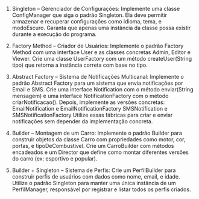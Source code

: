 1. Singleton – Gerenciador de Configurações:
Implemente uma classe ConfigManager que siga o padrão Singleton. Ela deve permitir armazenar e recuperar configurações como idioma, tema, e modoEscuro. Garanta que apenas uma instância da classe possa existir durante a execução do programa.

2. Factory Method – Criador de Usuários:
Implemente o padrão Factory Method com uma interface User e as classes concretas Admin, Editor e Viewer. Crie uma classe UserFactory com um método createUser(String tipo) que retorna a instância correta com base no tipo.

3. Abstract Factory – Sistema de Notificações Multicanal:
Implemente o padrão Abstract Factory para um sistema que envia notificações por Email e SMS. Crie uma interface Notification com o método enviar(String mensagem) e uma interface NotificationFactory com o método criarNotificacao().
Depois, implemente as versões concretas:
EmailNotification e EmailNotificationFactory
SMSNotification e SMSNotificationFactory
Utilize essas fábricas para criar e enviar notificações sem depender da implementação concreta.

4. Builder – Montagem de um Carro:
Implemente o padrão Builder para construir objetos da classe Carro com propriedades como motor, cor, portas, e tipoDeCombustivel. Crie um CarroBuilder com métodos encadeados e um Director que define como montar diferentes versões do carro (ex: esportivo e popular).

5. Builder + Singleton – Sistema de Perfis:
Crie um PerfilBuilder para construir perfis de usuários com dados como nome, email, e idade. Utilize o padrão Singleton para manter uma única instância de um PerfilManager, responsável por registrar e listar todos os perfis criados.
